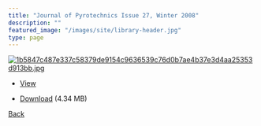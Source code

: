```yaml
---
title: "Journal of Pyrotechnics Issue 27, Winter 2008"
description: ""
featured_image: "/images/site/library-header.jpg"
type: page
---
```


<a href="https://drive.google.com/uc?export=view&id=14fQD_OUE8GGu3XTJBFcB6Qti9EwxzxS1" target="_blank">![1b5847c487e337c58379de9154c9636539c76d0b7ae4b37e3d4aa25353d913bb.jpg](https://drive.google.com/uc?export=view&id=1YDMPPVygjIHZfcqPbF9dlh2H2UgBsd8s)</a>
* <a href="https://drive.google.com/uc?export=view&id=14fQD_OUE8GGu3XTJBFcB6Qti9EwxzxS1" target="_blank">View</a>

* [Download](https://drive.google.com/uc?export=download&id=14fQD_OUE8GGu3XTJBFcB6Qti9EwxzxS1) (4.34 MB)

[Back](/library/)
